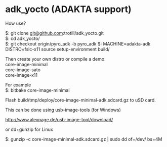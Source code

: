 # adk_yocto (ADAKTA support)
  
How use?  
  
$: git clone git@github.com:trotill/adk_yocto.git  
$: cd adk_yocto/  
$: git checkout origin/pyro_adk -b pyro_adk
$: MACHINE=adakta-adk DISTRO=fslc-x11 source setup-environment build/  
  
Then create your own distro or compile a demo:  
core-image-minimal  
core-image-sato  
core-image-x11  
  
For example  
$: bitbake core-image-minimal  
  
Flash build/tmp/deploy/core-image-minimal-adk.sdcard.gz to uSD card.  
  
This can be done using usb-image-tools (for Windows)  
  
http://www.alexpage.de/usb-image-tool/download/  
  
or dd+gunzip for Linux  
  
$: gunzip -c core-image-minimal-adk.sdcard.gz | sudo dd of=/dev/<you device> bs=4M  
